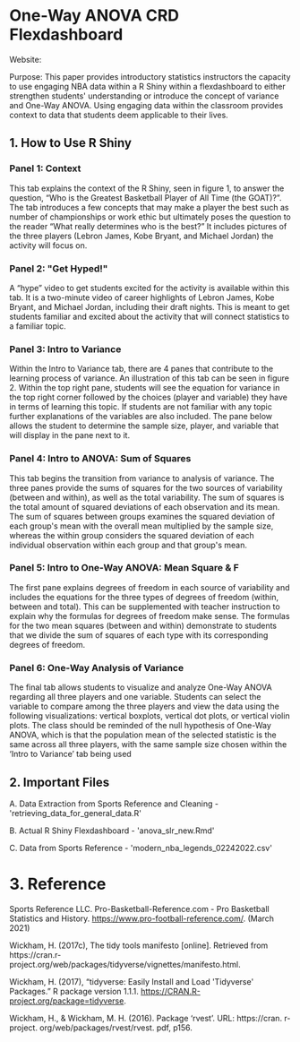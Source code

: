 # One-Way ANOVA CRD Flexdashboard
Website:

Purpose:
This paper provides introductory statistics instructors the capacity to use engaging NBA data within a R Shiny within a flexdashboard to either strengthen students' understanding or introduce the concept of variance and One-Way ANOVA. Using engaging data within the classroom provides context to data that students deem applicable to their lives. 


## 1. How to Use R Shiny

### Panel 1: Context 

This tab explains the context of the R Shiny, seen in figure 1,  to answer the question, “Who is the Greatest Basketball Player of All Time (the GOAT)?”. The tab introduces a few concepts that may make a player the best such as number of championships or work ethic but ultimately poses the question to the reader “What really determines who is the best?” It includes pictures of the three players (Lebron James, Kobe Bryant, and Michael Jordan) the activity will focus on.

### Panel 2: "Get Hyped!"

A “hype” video to get students excited for the activity is available within this tab. It is a two-minute video of career highlights of Lebron James, Kobe Bryant, and Michael Jordan, including their draft nights. This is meant to get students familiar and excited about the activity that will connect statistics to a familiar topic.

### Panel 3: Intro to Variance

Within the Intro to Variance tab, there are 4 panes that contribute to the learning process of variance. An illustration of this tab can be seen in figure 2. Within the top right pane, students will see the equation for variance in the top right corner followed by the choices (player and variable) they have in terms of learning this topic. If students are not familiar with any topic further explanations of the variables are also included. The pane below allows the student to determine the sample size, player, and variable that will display in the pane next to it.

### Panel 4: Intro to ANOVA: Sum of Squares

This tab begins the transition from variance to analysis of variance. The three panes provide the sums of squares for the two sources of variability (between and within), as well as the total variability. The sum of squares is the total amount of squared deviations of each observation and its mean. The sum of squares between groups examines the squared deviation of each group's mean with the overall mean multiplied by the sample size, whereas the within group considers the squared deviation of each individual observation within each group and that group's mean. 


### Panel 5: Intro to One-Way ANOVA: Mean Square & F

The first pane explains degrees of freedom in each source of variability and includes the equations for the three types of degrees of freedom (within, between and total). This can be supplemented with teacher instruction to explain why the formulas for degrees of freedom make sense. The formulas for the two mean squares (between and within) demonstrate to students that we divide the sum of squares of each type with its corresponding degrees of freedom. 

### Panel 6: One-Way Analysis of Variance

The final tab allows students to visualize and analyze One-Way ANOVA regarding all three players and one variable. Students can select the variable to compare among the three players and view the data using the following visualizations: vertical boxplots, vertical dot plots, or vertical violin plots. The class should be reminded of the null hypothesis of One-Way ANOVA, which is that the population mean of the selected statistic is the same across all three players, with the same sample size chosen within the ‘Intro to Variance’ tab being used

## 2. Important Files
A. Data Extraction from Sports Reference and Cleaning - 'retrieving_data_for_general_data.R'

B. Actual R Shiny Flexdashboard - 'anova_slr_new.Rmd'

C. Data from Sports Reference - 'modern_nba_legends_02242022.csv'


# 3. Reference

Sports Reference LLC. Pro-Basketball-Reference.com - Pro Basketball Statistics and History. https://www.pro-football-reference.com/. (March 2021)

Wickham, H. (2017c), The tidy tools manifesto [online]. Retrieved from https://cran.r- project.org/web/packages/tidyverse/vignettes/manifesto.html. 				

Wickham, H. (2017), “tidyverse: Easily Install and Load 'Tidyverse' Packages.” R package version 1.1.1. https://CRAN.R-project.org/package=tidyverse. 

Wickham, H., & Wickham, M. H. (2016). Package ‘rvest’. URL: https://cran. r-project. org/web/packages/rvest/rvest. pdf, p156.








